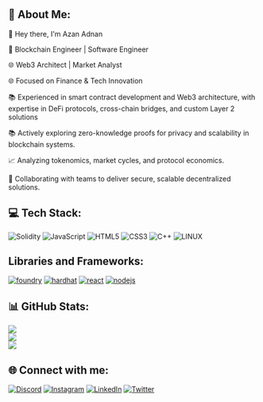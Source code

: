 ## 💫 About Me:

👋 Hey there, I'm Azan Adnan <br>

👋 Blockchain Engineer | Software Engineer  <br>

🌐 Web3 Architect | Market Analyst  <br>

🌐 Focused on Finance & Tech Innovation

📚 Experienced in smart contract development and Web3 architecture, with expertise in DeFi protocols, cross-chain bridges, and custom Layer 2 solutions

📚 Actively exploring zero-knowledge proofs for privacy and scalability in blockchain systems.

📈 Analyzing tokenomics, market cycles, and protocol economics. <br>

🤝 Collaborating with teams to deliver secure, scalable decentralized solutions. <br>

## 💻 Tech Stack:
![Solidity](https://img.shields.io/badge/Solidity-%23363636.svg?style=for-the-badge&logo=solidity&logoColor=white) ![JavaScript](https://img.shields.io/badge/javascript-%23323330.svg?style=for-the-badge&logo=javascript&logoColor=%23F7DF1E) ![HTML5](https://img.shields.io/badge/html5-%23E34F26.svg?style=for-the-badge&logo=html5&logoColor=white) ![CSS3](https://img.shields.io/badge/css3-%231572B6.svg?style=for-the-badge&logo=css3&logoColor=white) ![C++](https://img.shields.io/badge/c++-%2300599C.svg?style=for-the-badge&logo=c%2B%2B&logoColor=white) ![LINUX](https://img.shields.io/badge/Linux-FCC624?style=for-the-badge&logo=linux&logoColor=black) 


## Libraries and Frameworks:
<p>
    <a href="https://book.getfoundry.sh/" target="_blank"><img src="https://img.shields.io/badge/Foundry-e6e6e6?style=for-the-badge&logo=foundry" alt="foundry"/></a>
    <a href="https://hardhat.org/" target="_blank"><img src="https://img.shields.io/badge/Hardhat-FFF100?style=for-the-badge&logo=hardhat" alt="hardhat"/></a>
    <a href="https://reactjs.org/" target="_blank"><img src="https://img.shields.io/badge/React-20232A?style=for-the-badge&logo=react&logoColor=61DAFB" alt="react"/></a>
   <!-- <a href="https://nextjs.org/" target="_blank"><img src="https://img.shields.io/badge/next.js-000000?style=for-the-badge&logo=nextdotjs&logoColor=white" alt="nextjs"/></a>--> 
    <a href="https://nodejs.org/" target="_blank"><img src="https://img.shields.io/badge/Node.js-339933?style=for-the-badge&logo=nodedotjs&logoColor=white" alt="nodejs"/></a>
</p>

## 📊 GitHub Stats:
![](https://github-readme-stats.vercel.app/api?username=AzanAdnan23&theme=tokyonight&hide_border=false&include_all_commits=false&count_private=false)<br/>
![](https://github-readme-streak-stats.herokuapp.com/?user=AzanAdnan23&theme=tokyonight&hide_border=false)<br/>
![](https://github-readme-stats.vercel.app/api/top-langs/?username=AzanAdnan23&theme=tokyonight&hide_border=false&include_all_commits=false&count_private=false&layout=compact)

## 🌐 Connect with me:
[![Discord](https://img.shields.io/badge/Discord-%237289DA.svg?logo=discord&logoColor=white)](https://discord.gg/0xazan) [![Instagram](https://img.shields.io/badge/Instagram-%23E4405F.svg?logo=Instagram&logoColor=white)](https://instagram.com/azan.adnan_) [![LinkedIn](https://img.shields.io/badge/LinkedIn-%230077B5.svg?logo=linkedin&logoColor=white)](https://linkedin.com/in/azanadnan) [![Twitter](https://img.shields.io/badge/Twitter-%231DA1F2.svg?logo=Twitter&logoColor=white)](https://twitter.com/0xAzan) 


<!-- Proudly created with GPRM ( https://gprm.itsvg.in ) -->
